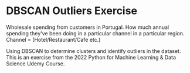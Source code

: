 # DBSCAN Outliers Exercise

Wholesale spending from customers in Portugal.
How much annual spending they've been doing in a particular channel in a particular region.
Channel = (Hotel/Restaurant/Cafe etc.)

Using DBSCAN to determine clusters and identify outliers in the dataset.
This is an exercise from the 2022 Python for Machine Learning & Data Science Udemy Course.
